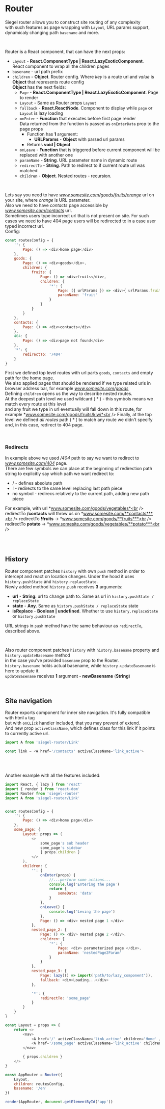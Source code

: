 # Router

Siegel router allows you to construct site routing of any complexity<br />
with such features as page wrapping with `Layout`, URL params support, dynamicaly changing path `basename` and more.

<br />

Router is a React component, that can have the next props:

- `Layout` - **React.ComponentType | React.LazyExoticComponent**.<br />
    React component to wrap all the children pages
- `basename` - url path prefix
- `children` - **Object**. Router config. Where _key_ is a route url and _value_ is **Object** that represents route config<br />
**Object** has the next fields:
    - `Page` - **React.ComponentType | React.LazyExoticComponent**. Page to render
    - `Layout` - Same as Router props `Layout`
    - `fallback` - **React.ReactNode**. Component to display while `page` or `Layout` is lazy loading
    - `onEnter` - **Function** that executes before first page render<br />
        Data returned from the function is passed as `onEnterData` prop to the page props<br />
        - Function has **1** argument:
            - **URLParams** - **Object** with parsed url params
        - Returns **void | Object**
    - `onLeave` - **Function** that is triggered before current component will be replaced with another one 
    - `paramName` - **String**. URL parameter name in dynamic route
    - `redirectTo` - **String**. Path to redirect to if current route url was matched
    - `children` - **Object**. Nested routes - recursion.

<br />

Lets say you need to have *www.somesite.com/goods/fruits/orange* url on your site, where *orange* is URL parameter.<br />
Also we need to have *contacts* page accessible by *www.somesite.com/contacts* url.<br />
Sometimes users type incorrect url that is not present on site. For such cases we need to have 404 page users will be redirected to in a case user typed incorrect url.<br />
Config:

```js
const routesConfig = {
    '': {
        Page: () => <div>home page</div>
    },
    goods: {
        Page: () => <div>goods</div>,
        children: {
            fruits: {
                Page: () => <div>fruits</div>,
                children: {
                    '*': {
                        Page: ({ urlParams }) => <div>{ urlParams.fruit }</div>,
                        paramName: 'fruit'
                    }
                }
            }
        }
    },
    contacts: {
        Page: () => <div>contacts</div>
    },
    404: {
        Page: () => <div>page not found</div>
    },
    '*': {
        redirectTo: '/404'
    }
}
```

First we defined top level routes with url parts `goods`, `contacts` and empty path for the home page.<br />
We also applied pages that should be rendered if we type related urls in browser address bar, for example *www.somesite.com/goods* <br />
Defining `children` opens us the way to describe nested routes.<br />
At the deepest path level we used wildcard ( * ) - this symbols means we match every route at this level<br />
and any fruit we type in url eventually will fall down in this route, for example *www.somesite.com/goods/fruits/kiwi*<br />
Finally, at the top level we defined *all routes* path ( * ) to match any route we didn't specify and, in this case, redirect to 404 page.<br />

<br />

### Redirects

In example above we used */404* path to say we want to redirect to *www.somesite.com/404* page.<br />
There are few symbols we can place at the beginning of redirection path string to explicitly say which path we want redirect to:
- / - defines absolute path
- ! - redirects to the same level replacing last path piece
- no symbol - redirecs relatively to the current path, adding new path piece

For example, with url *www.somesite.com/goods/vegetables*<br />
redirectTo **/contacts** will throw us on *www.somesite.com/**contacts***<br />
redirectTo **!fruits** -> *www.somesite.com/goods/**fruits***<br />
redirectTo **potato** -> *www.somesite.com/goods/vegetables/**potato***<br />

<br /><br />

## History

Router component patches `history` with own `push` method in order to intercept and react on location changes. Under the hood it uses `history.pushState` and `history.replaceState`.<br />
Newly added method `history.push` receives **3** arguments:
- **url** - **String**. url to change path to. Same as url in `history.pushState / replaceState`
- **state** - **Any**. Same as `history.pushState / replaceState` state
- **isReplace** - **Boolean | undefined**. Whether to use `history.replaceState` or `history.pushState`

URL strings in `push` method have the same behaviour as `redirectTo`, described above.

<br />

Also router component patches `history` with `history.basename` property and `history.updateBasename` method<br />
in the case you've provided `basename` prop to the Router.<br />
`history.basename` holds actual basename, while `history.updateBasename` is here to update it.<br />
`updateBasename` receives **1** argument - **newBasename** (**String**)

<br />


## Site navigation

Router exports component for inner site navigation. It's fully compatible with html `a` tag<br />
but with `onCLick` handler included, that you may prevent of extend.<br />
And new prop `activeClassName`, which defines class for this link if it points to currently active url.

```js
import A from 'siegel-router/Link'

const link = <A href='/contacts' activeClassName='link_active'>
```

<br /><br />


Another example with all the features included:

```js
import React, { lazy } from 'react'
import { render } from 'react-dom'
import Router from 'siegel-router'
import A from 'siegel-router/Link'


const routesConfig = {
    '': {
        Page: () => <div>home page</div>
    },
    some_page: {
        Layout: props => (
            <>
                some_page's sub header
                some_page's sidebar
                { props.children }
            </>
        ),
        children: {
            '': {
                onEnter(props) {
                    //...perform some actions...
                    console.log('Entering the page')
                    return {
                        someData: 'data'
                    }
                },
                onLeave() { 
                    console.log('Leving the page')
                },
                Page: () => <div> nested page 1 </div>
            },
            nested_page_2: {
                Page: () => <div> nested page 2 </div>,
                children: {
                    '*': {
                        Page: <div> parameterized page </div>,
                        paramName: 'nestedPage2Param'
                    }
                }
            },
            nested_page_3: {
                Page: lazy(() => import('path/to/lazy_component')),
                fallback: <div>Loading...</div>
            },

            '*': {
                redirectTo: 'some_page'
            }
        }
    }
}

const Layout = props => {
    return <>
        <nav>
            <A href='/' activeClassName='link_active' children='Home' />
            <A href='/some_page' activeClassName='link_active' children='Some page' />
        </nav>

        { props.children }
    </>
}

const AppRouter = Router({
    Layout,
    children: routesConfig,
    basename: '/en'
})

render(AppRouter, document.getElementById('app'))
```